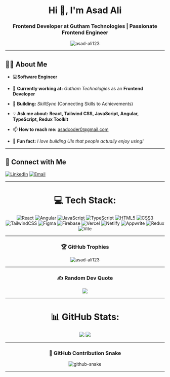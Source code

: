 <h1 align="center">Hi 👋, I'm Asad Ali</h1>
<h3 align="center">Frontend Developer at Gutham Technologies | Passionate Frontend Engineer</h3>

<p align="center">
  <img src="https://komarev.com/ghpvc/?username=asad-ali123&label=Profile%20views&color=0e75b6&style=flat" alt="asad-ali123" />
</p>

---

## 👨‍💻 **About Me**
- 💻**Software Engineer** 
- 🚀 **Currently working at:** *Gutham Technologies* as an **Frontend Developer**  
- 🎯 **Building:** *SkillSync* (Connecting Skills to Achievements)  
- 💡 **Ask me about:** **React, Tailwind CSS, JavaScript, Angular, TypeScript, Redux Toolkit**
- 📫 **How to reach me:** [asadcoder0@gmail.com](mailto:asadcoder0@gmail.com)  

- 🎨 **Fun fact:** *I love building UIs that people actually enjoy using!*  

---

## 📩 **Connect with Me**

[![LinkedIn](https://img.shields.io/badge/LinkedIn-%230077B5.svg?logo=linkedin&logoColor=white)](https://www.linkedin.com/in/asad-ali-a92431259/) [![Email](https://img.shields.io/badge/Email-D14836?logo=gmail&logoColor=white)](mailto:asadcoder0@gmail.com)


---

<div align="center">

# 💻 Tech Stack:
<!-- Badges section -->
![React](https://img.shields.io/badge/react-%2320232a.svg?style=for-the-badge&logo=react&logoColor=%2361DAFB) ![Angular](https://img.shields.io/badge/angular-%23DD0031.svg?style=for-the-badge&logo=angular&logoColor=white) ![JavaScript](https://img.shields.io/badge/javascript-%23323330.svg?style=for-the-badge&logo=javascript&logoColor=%23F7DF1E) ![TypeScript](https://img.shields.io/badge/typescript-%23007ACC.svg?style=for-the-badge&logo=typescript&logoColor=white) ![HTML5](https://img.shields.io/badge/html5-%23E34F26.svg?style=for-the-badge&logo=html5&logoColor=white) ![CSS3](https://img.shields.io/badge/css3-%231572B6.svg?style=for-the-badge&logo=css3&logoColor=white) ![TailwindCSS](https://img.shields.io/badge/tailwindcss-%2338B2AC.svg?style=for-the-badge&logo=tailwind-css&logoColor=white) ![Figma](https://img.shields.io/badge/figma-%23F24E1E.svg?style=for-the-badge&logo=figma&logoColor=white) ![Firebase](https://img.shields.io/badge/Firebase-039BE5?style=for-the-badge&logo=Firebase&logoColor=white) ![Vercel](https://img.shields.io/badge/vercel-%23000000.svg?style=for-the-badge&logo=vercel&logoColor=white) ![Netlify](https://img.shields.io/badge/netlify-%23000000.svg?style=for-the-badge&logo=netlify&logoColor=#00C7B7) ![Appwrite](https://img.shields.io/badge/appwrite-%23F02E65.svg?style=for-the-badge&logo=appwrite&logoColor=white) ![Redux](https://img.shields.io/badge/redux-%23593d88.svg?style=for-the-badge&logo=redux&logoColor=white) ![Vite](https://img.shields.io/badge/vite-%23646CFF.svg?style=for-the-badge&logo=vite&logoColor=white)  

---
### 🏆 GitHub Trophies

<img src="https://github-profile-trophy.vercel.app/?username=asad-ali123&theme=radical&no-frame=true&row=1&column=6" alt="asad-ali123" />

---

### ✍️ Random Dev Quote

<img src="https://quotes-github-readme.vercel.app/api?type=horizontal&theme=tokyonight" />

---

# 📊 GitHub Stats:
![](https://github-readme-stats.vercel.app/api?username=asad-ali123&theme=dark&hide_border=false&include_all_commits=true&count_private=true)
![](https://nirzak-streak-stats.vercel.app/?user=asad-ali123&theme=dark&hide_border=false)

---

### 🐍 GitHub Contribution Snake

<picture>
  <source media="(prefers-color-scheme: dark)" srcset="https://raw.githubusercontent.com/tobiasmeyhoefer/tobiasmeyhoefer/output/github-snake-dark.svg" />
  <source media="(prefers-color-scheme: light)" srcset="https://raw.githubusercontent.com/tobiasmeyhoefer/tobiasmeyhoefer/output/github-snake.svg" />
  <img alt="github-snake" src="https://raw.githubusercontent.com/tobiasmeyhoefer/tobiasmeyhoefer/output/github-snake.svg" />
</picture>

---

</div>

